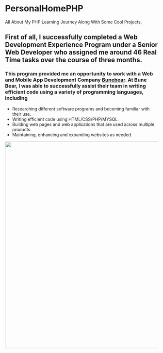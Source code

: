 # PersonalHomePHP
All About My PHP Learning Journey Along With Some Cool Projects.  


## First of all, I successfully completed a Web Development Experience Program under a Senior Web Developer who assigned me around 46 Real Time tasks over the course of three months. 
### This program provided me an opportunity to work with a Web and Mobile App Development Company <a href="http://bunebear.com/">Bunebear</a>. At Bune Bear, I was able to successfully assist their team in writing efficient code using a variety of programming languages, including 
<ul>
  <li>Researching different software programs and becoming familiar with their use.</li>
  <li>Writing efficient code using HTML/CSS/PHP/MYSQL.</li>
  <li>Building web pages and web applications that are used across multiple products.</li>
  <li>Maintaining, enhancing and expanding websites as needed.</li>
</ul>

<p align="center">
  <img width="680" src="https://user-images.githubusercontent.com/24832458/103636346-c0243900-4f41-11eb-9f62-837875ecbe2d.png">
</p>
